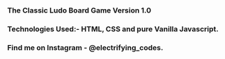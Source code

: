 ### The Classic Ludo Board Game Version 1.0 

### Technologies Used:- HTML, CSS and pure Vanilla Javascript.

### Find me on Instagram - @electrifying_codes.

[Instagram]:https://www.instagram.com/electrifying_codes